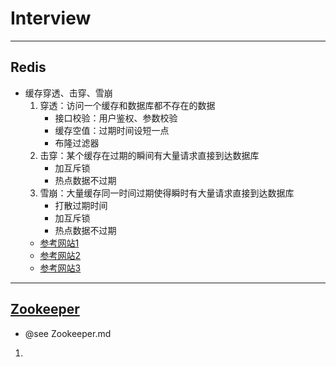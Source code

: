 # Interview

---
## Redis
- 缓存穿透、击穿、雪崩
    1. 穿透：访问一个缓存和数据库都不存在的数据
        - 接口校验：用户鉴权、参数校验
        - 缓存空值：过期时间设短一点
        - 布隆过滤器
    2. 击穿：某个缓存在过期的瞬间有大量请求直接到达数据库
        - 加互斥锁
        - 热点数据不过期
    3. 雪崩：大量缓存同一时间过期使得瞬时有大量请求直接到达数据库
        - 打散过期时间
        - 加互斥锁
        - 热点数据不过期
    - [参考网站1](https://mp.weixin.qq.com/s/knz-j-m8bTg5GnKc7oeZLg)
    - [参考网站2](https://zhuanlan.zhihu.com/p/359118610)
    - [参考网站3](https://zhuanlan.zhihu.com/p/359659736)
---
## [Zookeeper](https://www.cnblogs.com/ultranms/p/9602474.html)
- @see Zookeeper.md
1.